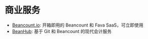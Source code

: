 # 商业服务

- [Beancount.io](https://beancount.io/): 开箱即用的 Beancount 和 Fava SaaS，可立即使用
- [BeanHub](https://beanhub.io/): 基于 Git 和 Beancount 的现代会计服务 